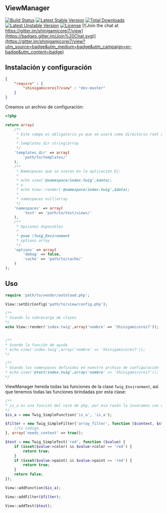 ## ViewManager

[![Build Status](https://travis-ci.org/shinigamicorei7/view.svg)](https://travis-ci.org/shinigamicorei7/view)
[![Latest Stable Version](https://poser.pugx.org/shinigamicorei7/view/v/stable)](https://packagist.org/packages/shinigamicorei7/view) 
[![Total Downloads](https://poser.pugx.org/shinigamicorei7/view/downloads)](https://packagist.org/packages/shinigamicorei7/view) 
[![Latest Unstable Version](https://poser.pugx.org/shinigamicorei7/view/v/unstable)](https://packagist.org/packages/shinigamicorei7/view) 
[![License](https://poser.pugx.org/shinigamicorei7/view/license)](https://packagist.org/packages/shinigamicorei7/view)
[![Join the chat at https://gitter.im/shinigamicorei7/view](https://badges.gitter.im/Join%20Chat.svg)](https://gitter.im/shinigamicorei7/view?utm_source=badge&utm_medium=badge&utm_campaign=pr-badge&utm_content=badge)

## Instalación y configuración

```json
{
    "require" : {
        "shinigamicorei7/view" : "dev-master"
    }
}
```

Creamos un archivo de configuración:

```php
<?php

return array(
    /**
     * Este campo es obligatorio ya que se usará como directorio root de las plantillas
     *
     * templates_dir string|array
     */
    'templates_dir' => array(
        'path/to/templates/'
    ),
    /**
     * Namespaces que se usaran en la aplicación Ej:
     *
     * echo view('@namespace/index.twig',$data);
     * o
     * echo View::render('@namespace/index.twig',$data);
     *
     * namespaces null|array
     */
    'namespaces' => array(
        'test' => 'path/to/test/views/'
    ),
    /**
     * Opciones diponibles
     *
     * @see \Twig_Environment
     * options array
     */
    'options' => array(
        'debug' => false,
        'cache' => 'path/to/cache/'
    )
);
```

## Uso

```php
require 'path/to/vendor/autoload.php';

View::setDirConfig('path/to/view/config.php');

/**
* Usando la sobrecarga de clases
*/
echo View::render('index.twig',array('nombre' => 'Shinigamicorei7'));


/**
* Usando la función de ayuda
* echo view('index.twig',array('nombre' => 'Shinigamicorei7'));
*/

/**
* Usando los namespaces definidos en nuestro archivo de configuración
* echo view('@test/index.twig',array('nombre' => 'Shinigamicorei7')); 
*/
```

ViewManager hereda todas las funciones de la clase `Twig_Environment`, así que tenemos todas las funciones brindadas por esta clase:

```php
/**
* is_a es una función del core de php, por esa razón la invocamos con una cadena de texto
*/
$is_a = new Twig_SimpleFunction('is_a', 'is_a');

$filter = new Twig_SimpleFilter('array_filter', function ($context, $string) {
    //tu código
}, array('needs_context' => true));

$test = new Twig_SimpleTest('red', function ($value) {
    if (isset($value->color) && $value->color == 'red') {
        return true;
    }
    if (isset($value->paint) && $value->paint == 'red') {
        return true;
    }
    return false;
});

View::addFunction($is_a);

View::addFilter($filter);

View::addTest($test);
```
